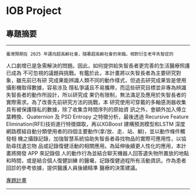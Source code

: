 # IOB Project

## 專題摘要

---

    臺灣預期在 2025 年邁向超高齡社會，隨著超高齡社會的來臨，相對衍生老年失智症的
人口劇增已是急需解決的問題。因此，如何提供給失智長者更完善的生活醫療照護已成為
不可忽視的議題與挑戰。有鑑於此，本計畫將以失智長者為主要研究對象，雖先前已有研
究成果能辨識人類不同的動作樣式，但過去研究成果皆是使用攝影機取得數據，容易涉及
隱私爭議且不易攜帶，而這些研究目標並非專為辨識失智長者的動作所設計，所以研究成
果仍有限制，無法滿足及應用於失智長者的實際需求。為了改善先前研究方法的挑戰，本
研究使用可穿戴的多軸感測器收集具有被保護隱私的數據，除了收集含時間序列的原始資
訊之外，會額外加入傅立葉轉換、Quaternion 及 PSD  Entropy 之特徵分析，最後透過
Recursive Feature Elimination(RFE)技術進行特徵擷取，再以XGBoost 建構預測模型和LSTM
深度網路模組自動分類使用者的四個主要動作(拿/放、走、站、躺)，並以動作條件觸發相
機之攝錄記錄，加強智慧系統協助失智長者尋找物品的實際可應用性，以協助尋找遺忘物
品或記錄復健活動的相關應用。為延伸後續更人性化的應用，本計畫將開發 APP 來記錄個
人的動作行為並結合聊天機器人回答遺失物所置放的地點和時間，或是結合個人復健訓練
的醫囑，記錄復健過程所有活動資訊，作為患者回診的參考依據，提供醫護人員後續精準
醫療的決策建議。

[專題計畫](./專題資料/大專生科技部計畫.pdf)

---